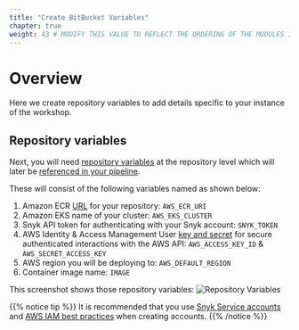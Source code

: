 ```yaml
---
title: "Create BitBucket Variables"
chapter: true
weight: 43 # MODIFY THIS VALUE TO REFLECT THE ORDERING OF THE MODULES IF APPLICABLE
---
```


# Overview
Here we create repository variables to add details specific to your instance of the workshop.

## Repository variables

Next, you will need [repository variables](https://support.atlassian.com/bitbucket-cloud/docs/variables-in-pipelines/#Repository-variables) at the
repository level which will later be [referenced in your pipeline](https://support.atlassian.com/bitbucket-cloud/docs/variables-in-pipelines/).

These will consist of the following variables named as shown below:

1. Amazon ECR [URL](https://docs.aws.amazon.com/AmazonECR/latest/userguide/Registries.html) for your repository: `AWS_ECR_URI`
1. Amazon EKS name of your cluster: `AWS_EKS_CLUSTER`
1. Snyk API token for authenticating with your Snyk account: `SNYK_TOKEN`
1. AWS Identity & Access Management User [key and secret](https://docs.aws.amazon.com/IAM/latest/UserGuide/id_credentials_access-keys.html) for secure authenticated interactions with the AWS API: `AWS_ACCESS_KEY_ID` & `AWS_SECRET_ACCESS_KEY`
1. AWS region you will be deploying to: `AWS_DEFAULT_REGION`
1. Container image name: `IMAGE`

This screenshot shows those repository variables:
![Repository Variables](/images/bitbucket-repo-vars.png)


{{% notice tip %}}
It is recommended that you use [Snyk Service accounts](https://support.snyk.io/hc/en-us/articles/360004037597-Service-accounts) and [AWS IAM best practices](https://docs.aws.amazon.com/IAM/latest/UserGuide/best-practices.html) when creating accounts.
{{% /notice %}}
